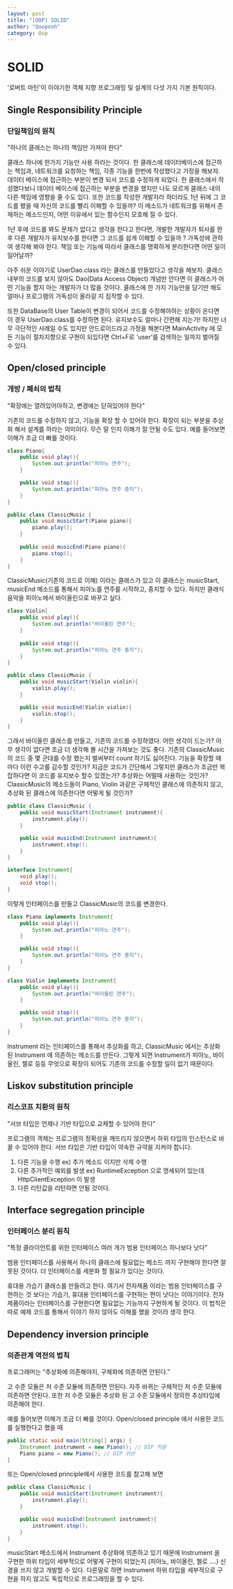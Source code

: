 ```yaml
---
layout: post
title: "[OOP] SOLID"
author: "Qoopooh"
category: Oop
---
```


# SOLID
'로버트 마틴'이 이야기한 객체 지향 프로그래밍 및 설계의 다섯 가지 기본 원칙이다.

## Single Responsibility Principle
### 단일책임의 원칙
"하나의 클래스는 하나의 책임만 가져야 한다"

클래스 하나에 한가지 기능만 사용 하라는 것이다.
한 클래스에 데이터베이스에 접근하는 책임과, 네트워크를 요청하는 책임, 각종 기능을 한번에 작성했다고 가정을 해보자. 
데이터 베이스에 접근하는 부분이 변경 되서 코드를 수정하게 되었다.
한 클래스에서 작성했다보니 데이터 베이스에 접근하는 부분을 변경을 했지만 나도 모르게 클래스 내의 다른 책임에 영향을 줄 수도 있다. 
또한 코드를 작성한 개발자라 하더라도 1년 뒤에 그 코드를 봤을 때 자신의 코드를 빨리 이해할 수 있을까? 
이 메소드가 네트워크를 위해서 존재하는 메소드인지, 어떤 이유에서 있는 함수인지 모호해 질 수 있다. 

1년 후에 코드를 봐도 문제가 없다고 생각을 한다고 한다면, 개발한 개발자가 퇴사를 한 후 다른 개발자가 유지보수를 한다면 그 코드를 쉽게 이해할 수 있을까 ? 
가독성에 관하여 생각해 봐야 한다. 책임 또는 기능에 따라서 클래스를 명확하게 분리한다면 어떤 일이 일어날까?

아주 쉬운 이야기로 UserDao.class 라는 클래스를 만들었다고 생각을 해보자. 
클래스 내부의 코드를 보지 않아도 Dao(Data Access Object) 개념만 안다면 이 클래스가 어떤 기능을 할지 아는 개발자가 더 많을 것이다. 
클래스에 한 가지 기능만을 담기만 해도 얼마나 프로그램의 가독성이 올라갈 지 짐작할 수 있다. 

또한 DataBase의 User Table이 변경이 되어서 코드를 수정해야하는 상황이 온다면 이 경우 UserDao.class를 수정하면 된다. 
유지보수도 얼마나 간편해 지는가! 하지만 너무 극단적인 사례일 수도 있지만 안드로이드라고 가정을 해본다면 
MainActivity 에 모든 기능이 절차지향으로 구현이 되있다면 Ctrl+F로 'user'를 검색하는 일까지 벌어질 수 있다.




## Open/closed principle
### 개방 / 폐쇠의 법칙
"확장에는 열려있어야하고, 변경에는 닫혀있어야 한다"

기존의 코드를 수정하지 않고, 기능을 확장 할 수 있어야 한다. 
확장이 되는 부분을 추상화 해서 설계를 하라는 의미이다.
무슨 말 인지 이해가 잘 안될 수도 있다.
예를 들어보면 이해가 조금 더 빠를 것이다.

```java
class Piano{
	public void play(){
		System.out.println("피아노 연주");
	}

	public void stop(){
		System.out.println("피아노 연주 중지");
	}
}

public class ClassicMusic {
	public void musicStart(Piano piano){
		piano.play();
	}
	
	public void musicEnd(Piano piano){
		piano.stop();
	}
}
```

ClassicMusic(기존의 코드로 이해) 이라는 클래스가 있고 이 클래스는 
musicStart, musicEnd 메소드를 통해서 피아노를 연주를 시작하고, 중지할 수 있다.
하지만 클래식 음악을 피아노에서 바이올린으로 바꾸고 싶다.

```java
class Violin{
	public void play(){
		System.out.println("바이올린 연주");
	}
	
	public void stop(){
		System.out.println("피아노 연주 중지");
	}
}

public class ClassicMusic {
	public void musicStart(Violin violin){
		violin.play();
	}

	public void musicEnd(Violin violin){
		violin.stop();
	}
}
```
그래서 바이올린 클래스를 만들고, 기존의 코드를 수정하였다.
어떤 생각이 드는가? 아무 생각이 없다면 조금 더 생각해 볼 시간을 가져보는 것도 좋다.
기존의 ClassicMusic의 코드 중 몇 군대를 수정 했는지 벌써부터 count 하기도 싫어진다.
기능을 확장할 때마다 이런 수고를 감수할 것인가? 지금은 코드가 간단해서 그렇지만 클래스가 조금만 복잡하다면
이 코드를 유지보수 할수 있겠는가? 추상화는 어떨때 사용하는 것인가? 
ClassicMusic의 메소드들이 Piano, Violin 과같은 구체적인 클래스에 의존하지 않고, 추상화 된 클래스에 의존한다면 어떻게 될 것인가?
```java
public class ClassicMusic {
	public void musicStart(Instrument instrument){
		instrument.play();
	}

	public void musicEnd(Instrument instrument){
		instrument.stop();
	}
}

interface Instrument{
	void play();
	void stop();
}
```
이렇게 인터페이스를 만들고 ClassicMusic의 코드를 변경한다.
```java
class Piano implements Instrument{
	public void play(){
		System.out.println("피아노 연주");
	}

	public void stop(){
		System.out.println("피아노 연주 중지");
	}
}

class Violin implements Instrument{
	public void play(){
		System.out.println("바이올린 연주");
	}

	public void stop(){
		System.out.println("피아노 연주 중지");
	}
}
```
Instrument 라는 인터페이스를 통해서 추상화를 하고, ClassicMusic 에서는 추상화 된 Instrument 에 의존하는 메소드를 만든다.
그렇게 되면 Instrument가 피아노, 바이올린, 첼로 등등 무엇으로 확장이 되어도 기존의 코드를 수정할 일이 없기 때문이다.

## Liskov substitution principle 
### 리스코프 치환의 원칙
"서브 타입은 언제나 기반 타입으로 교체할 수 있어야 한다"

프로그램의 객체는 프로그램의 정확성을 깨뜨리지 않으면서 하위 타입의 인스턴스로 바꿀 수 있어야 한다.
서브 타입은 기반 타입이 약속한 규약을 지켜야 합니다.

1. 다른 기능을 수행 ex) 추가 메소드 이지만 삭제 수행
2. 다른 추가적인 예외를 발생 ex) RuntimeException 으로 명세되어 있는데HttpClientException 이 발생 
3. 다른 리턴값을 리턴하면 안될 것이다.


## Interface segregation principle 
### 인터페이스 분리 원칙
"특정 클라이언트를 위한 인터페이스 여러 개가 범용 인터페이스 하나보다 낫다"

범용 인터페이스를 사용해서 하나의 클래스에 필요없는 메소드 까지 구현해야 한다면 잘못된 것이다.
더 인터페이스를 세분화 할 필요가 있다는 것이다.

휴대용 가습기 클래스를 만들려고 한다.
여기서 전자제품 이라는 범용 인터페이스를 구현하는 것 보다는
가습기, 휴대용 인터페이스를 구현하는 편이 낫다는 이야기이다.
전자제품이라는 인터페이스를 구현한다면 필요없는 기능까지 구현하게 될 것이다.
이 법칙은 따로 예제 코드를 통해서 이야기 하지 않아도 이해를 했을 것이라 생각 한다.

## Dependency inversion principle
### 의존관계 역전의 법칙
프로그래머는 “추상화에 의존해야지, 구체화에 의존하면 안된다.”

고 수준 모듈은 저 수준 모듈에 의존하면 안된다. 
자주 바뀌는 구체적인 저 수준 모듈에 의존하면 안된다.
또한 저 수준 모듈은 추상화 된 고 수준 모듈에서 정의한 추상타입에 의존해야 한다.

예를 들어보면 이해가 조금 더 빠를 것이다.
Open/closed principle 에서 사용한 코드를 실행한다고 했을 때
```java
public static void main(String[] args) {
	Instrument instrument = new Piano(); // DIP 적용
	Piano piano = new Piano(); // DIP 위반
}
```

또는 Open/closed principle에서 사용한 코드를 참고해 보면 
```java
public class ClassicMusic {
	public void musicStart(Instrument instrument){
		instrument.play();
	}

	public void musicEnd(Instrument instrument){
		instrument.stop();
	}
}
```

musicStart 메소드에서 Instrument 추상화에 의존하고 있기 때문에 
Instrument 을 구현한 하위 타입이 세부적으로 어떻게 구현이 되었는지 (피아노, 바이올린, 첼로 ....) 신경을 쓰지 않고 개발할 수 있다. 
다른말로 하면 Instrument 하위 타입을 세부적으로 구현을 하지 않고도 독립적으로 프로그래밍을 할 수 있다.

